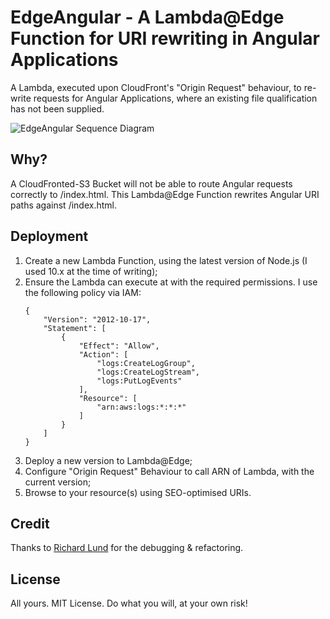 # EdgeAngular - A Lambda@Edge Function for URI rewriting in Angular Applications
A Lambda, executed upon CloudFront's "Origin Request" behaviour, to re-write requests for Angular Applications, where
an existing file qualification has not been supplied.

![EdgeAngular Sequence Diagram](https://ptylr.com/img/repos/edgeangular-sequence-diagram.png "EdgeAngular Sequence Diagram")

## Why?
A CloudFronted-S3 Bucket will not be able to route Angular requests correctly to /index.html. This Lambda@Edge Function
rewrites Angular URI paths against /index.html.

## Deployment
1) Create a new Lambda Function, using the latest version of Node.js (I used 10.x at the time of writing);
2) Ensure the Lambda can execute at with the required permissions. I use the following policy via IAM:
    ```
    {
        "Version": "2012-10-17",
        "Statement": [
            {
                "Effect": "Allow",
                "Action": [
                    "logs:CreateLogGroup",
                    "logs:CreateLogStream",
                    "logs:PutLogEvents"
                ],
                "Resource": [
                    "arn:aws:logs:*:*:*"
                ]
            }
        ]
    }
    ```
3) Deploy a new version to Lambda@Edge;
4) Configure "Origin Request" Behaviour to call ARN of Lambda, with the current version;
5) Browse to your resource(s) using SEO-optimised URIs.

## Credit
Thanks to <a href="https://github.com/richard-lund">Richard Lund</a> for the debugging & refactoring.

## License
All yours. MIT License. Do what you will, at your own risk!